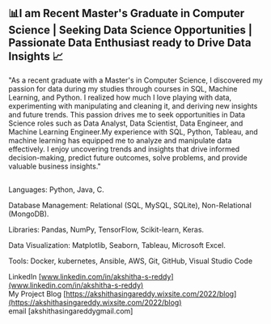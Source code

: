 ## 📊I am Recent Master's Graduate in Computer Science | Seeking Data Science Opportunities | Passionate Data Enthusiast ready to Drive Data Insights 📈

"As a recent graduate with a Master's in Computer Science, I discovered my passion for data during my studies through courses in SQL, Machine Learning, and Python. I realized how much I love playing with data, experimenting with manipulating and cleaning it, and deriving new insights and future trends. This passion drives me to seek opportunities in Data Science roles such as Data Analyst, Data Scientist, Data Engineer, and Machine Learning Engineer.My experience with SQL, Python, Tableau, and machine learning has equipped me to analyze and manipulate data effectively. I enjoy uncovering trends and insights that drive informed decision-making, predict future outcomes, solve problems, and provide valuable business insights."

##
Languages: Python, Java, C.

Database Management: Relational (SQL, MySQL, SQLite), Non-Relational (MongoDB).

Libraries: Pandas, NumPy, TensorFlow, Scikit-learn, Keras.

Data Visualization: Matplotlib, Seaborn, Tableau, Microsoft Excel.

Tools: Docker, kubernetes, Ansible, AWS, Git, GitHub, Visual Studio Code

LinkedIn            [www.linkedin.com/in/akshitha-s-reddy](www.linkedin.com/in/akshitha-s-reddy)     
My Project Blog     [https://akshithasingareddy.wixsite.com/2022/blog](https://akshithasingareddy.wixsite.com/2022/blog)  
email               [akshithasingareddygmail.com]


